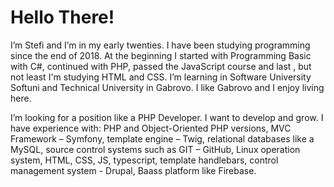 <h1>Hello There!</h1>
<p>
I’m Stefi and I’m in my early twenties. I have been studying programming since the end of 2018. At the beginning I 
started with Programming Basic with C#, continued with PHP, passed the JavaScript course and last , but not least I'm studying
HTML and CSS. I’m learning in Software University Softuni and Technical University in Gabrovo. I like Gabrovo and I enjoy living here.
</p>
<p>
I’m looking for a position like a PHP Developer. I want to develop and grow. I have experience with:
PHP and Object-Oriented PHP versions, MVC Framework – Symfony, template engine – Twig, relational databases like a MySQL, source control 
systems such as GIT – GitHub, Linux operation system, HTML, CSS, JS, typescript, template handlebars, control management system - Drupal, Baass platform like Firebase.  
</p>
